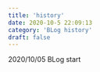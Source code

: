 ```yaml
---
title: 'history'
date: 2020-10-5 22:09:13
category: 'BLog history'
draft: false
---
```


2020/10/05 BLog start
